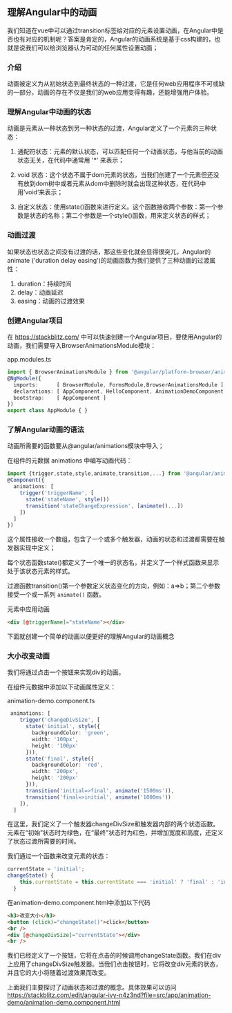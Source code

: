 ## 理解Angular中的动画
我们知道在vue中可以通过transition标签给对应的元素设置动画，在Angular中是否也有对应的机制呢？答案是肯定的，Angular的动画系统是基于css构建的，也就是说我们可以给浏览器认为可动的任何属性设置动画；
### 介绍
动画被定义为从初始状态到最终状态的一种过渡，它是任何web应用程序不可或缺的一部分，动画的存在不仅是我们的web应用变得有趣，还能增强用户体验。
### 理解Angular中动画的状态
动画是元素从一种状态到另一种状态的过渡，Angular定义了一个元素的三种状态：
1. 通配符状态：元素的默认状态，可以匹配任何一个动画状态，与他当前的动画状态无关，在代码中通常用 '*' 来表示；

2. void 状态：这个状态不属于dom元素的状态，当我们创建了一个元素但还没有放到dom树中或者元素从dom中删除时就会出现这种状态，在代码中用’void‘来表示；

3. 自定义状态：使用state()函数来进行定义。这个函数接收两个参数：第一个参数是状态的名称；第二个参数是一个style()函数，用来定义状态的样式；

### 动画过渡
如果状态也状态之间没有过渡的话，那这些变化就会显得很突兀，Angular的animate ('duration delay easing')的动画函数为我们提供了三种动画的过渡属性：
1. duration：持续时间
2. delay：动画延迟
3. easing：动画的过渡效果

### 创建Angular项目
在 https://stackblitz.com/ 中可以快速创建一个Angular项目，要使用Angular的动画，我们需要导入BrowserAnimationsModule模块：

app.modules.ts

```typescript
import { BrowserAnimationsModule } from '@angular/platform-browser/animations';
@NgModule({
  imports:      [ BrowserModule, FormsModule,BrowserAnimationsModule ],
  declarations: [ AppComponent, HelloComponent, AnimationDemoComponent ],
  bootstrap:    [ AppComponent ]
})
export class AppModule { }
```

### 了解Angular动画的语法

动画所需要的函数要从@angular/animations模块中导入；

在组件的元数据 animations 中编写动画代码：

```typescript
import {trigger,state,style,animate,transition,...} from '@angular/animations';
@Component({
  animations: [
    trigger('triggerName', [
      state('stateName', style())
      transition('stateChangeExpression', [animate()...])
    ])
  ]
})
```

这个属性接收一个数组，包含了一个或多个触发器，动画的状态和过渡都需要在触发器实现中定义；

每个状态函数state()都定义了一个唯一的状态名，并定义了一个样式函数来显示处于该状态元素的样式。

过渡函数transition()第一个参数定义状态变化的方向，例如：a=>b；第二个参数接受一个或一系列 `animate()` 函数。

元素中应用动画

```html
<div [@triggerName]="stateName"></div>
```

下面就创建一个简单的动画以便更好的理解Angular的动画概念

### 大小改变动画

我们将通过点击一个按钮来实现div的动画。

在组件元数据中添加以下动画属性定义：

animation-demo.component.ts

```typescript
 animations: [
    trigger('changeDivSize', [
      state('initial', style({
        backgroundColor: 'green',
        width: '100px',
        height: '100px'
      })),
      state('final', style({
        backgroundColor: 'red',
        width: '200px',
        height: '200px'
      })),
      transition('initial=>final', animate('1500ms')),
      transition('final=>initial', animate('1000ms'))
    ]),
  ]
```

在这里，我们定义了一个触发器changeDivSize和触发器内部的两个状态函数。元素在“初始”状态时为绿色，在“最终”状态时为红色，并增加宽度和高度，还定义了状态过渡所需要的时间。

我们通过一个函数来改变元素的状态：

```typescript
currentState = 'initial';
changeState() {
    this.currentState = this.currentState === 'initial' ? 'final' : 'initial';
  }
```

在animation-demo.component.html中添加以下代码

```html
<h3>改变大小</h3>
<button (click)="changeState()">click</button>
<br />
<div [@changeDivSize]="currentState"></div>
<br />
```

我们已经定义了一个按钮，它将在点击的时候调用changeState函数。我们在div上应用了changeDivSize触发器。当我们点击按钮时，它将改变div元素的状态，并且它的大小将随着过渡效果而改变。

上面我们主要探讨了动画状态和过渡的概念。具体效果可以访问 https://stackblitz.com/edit/angular-ivy-n4z3nd?file=src/app/animation-demo/animation-demo.component.html





